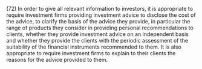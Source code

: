(72) In order to give all relevant information to investors, it is appropriate to require investment firms providing investment advice to disclose the cost of the advice, to clarify the basis of the advice they provide, in particular the range of products they consider in providing personal recommendations to clients, whether they provide investment advice on an independent basis and whether they provide the clients with the periodic assessment of the suitability of the financial instruments recommended to them. It is also appropriate to require investment firms to explain to their clients the reasons for the advice provided to them.
